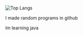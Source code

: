 
![Top Langs](https://github-readme-stats.vercel.app/api/top-langs/?username=programistycznasfera&layout=compact)

I made random programs in github

Im learning java
<!---
programistycznasfera/programistycznasfera is a ✨ special ✨ repository because its `README.md` (this file) appears on your GitHub profile.
You can click the Preview link to take a look at your changes.
--->
